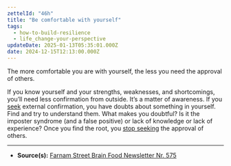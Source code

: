 ```yaml
---
zettelId: "46h"
title: "Be comfortable with yourself"
tags:
  - how-to-build-resilience
  - life_change-your-perspective
updateDate: 2025-01-13T05:35:01.000Z
date: 2024-12-15T12:13:00.000Z
---
```


The more comfortable you are with yourself, the less you need the approval of others.

If you know yourself and your strengths, weaknesses, and shortcomings, you’ll need less confirmation from outside. It’s a matter of awareness. If you [seek](/notes/44/) external confirmation, you have doubts about something in yourself. Find and try to understand them. What makes you doubtful? Is it the imposter syndrome (and a false positive) or lack of knowledge or lack of experience? Once you find the root, you [stop seeking](/notes/7/) the approval of others.

---

- **Source(s):** [Farnam Street Brain Food Newsletter Nr. 575](https://fs.blog/brain-food/may-5-2024/)
